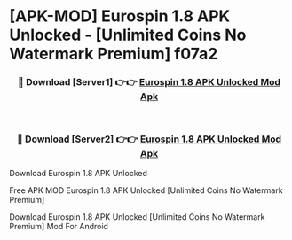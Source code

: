 # [APK-MOD] Eurospin 1.8 APK Unlocked - [Unlimited Coins No Watermark Premium] f07a2



<div align="center">
<h3>🔴 Download [Server1] 👉👉 <a href="https://momento.my/?title=Eurospin_1.8_APK_Unlocked">Eurospin 1.8 APK Unlocked Mod Apk</a></h3><br>

<h3>🔴 Download [Server2] 👉👉 <a href="https://momento.my/?title=Eurospin_1.8_APK_Unlocked">Eurospin 1.8 APK Unlocked Mod Apk</a></h3>
</div>



Download Eurospin 1.8 APK Unlocked 

Free APK MOD Eurospin 1.8 APK Unlocked [Unlimited Coins No Watermark Premium]

Download Eurospin 1.8 APK Unlocked [Unlimited Coins No Watermark Premium] Mod For Android
